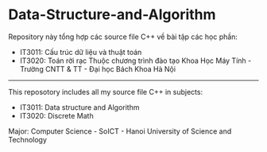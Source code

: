 # Data-Structure-and-Algorithm
Repository này tổng hợp các source file C++ về bài tập các học phần:
- IT3011: Cấu trúc dữ liệu và thuật toán
- IT3020: Toán rời rạc 
Thuộc chương trình đào tạo Khoa Học Máy Tính - Trường CNTT & TT - Đại học Bách Khoa Hà Nội
--------------------------------------------------------------------
This reposotory includes all my source file C++ in subjects:
- IT3011: Data structure and Algorithm
- IT3020: Discrete Math
  
Major: Computer Science - SoICT - Hanoi University of Science and Technology
